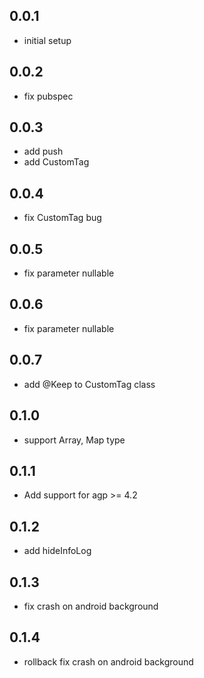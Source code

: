 ## 0.0.1

* initial setup

## 0.0.2

* fix pubspec

## 0.0.3

* add push
* add CustomTag

## 0.0.4

* fix CustomTag bug

## 0.0.5

* fix parameter nullable

## 0.0.6

* fix parameter nullable

## 0.0.7

* add @Keep to CustomTag class

## 0.1.0

* support Array, Map type

## 0.1.1

* Add support for agp >= 4.2

## 0.1.2

* add hideInfoLog

## 0.1.3

* fix crash on android background

## 0.1.4

* rollback fix crash on android background
